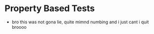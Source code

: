 # Property Based Tests

- bro this was not gona lie, quite mimnd numbing and i just cant 
i quit broooo
